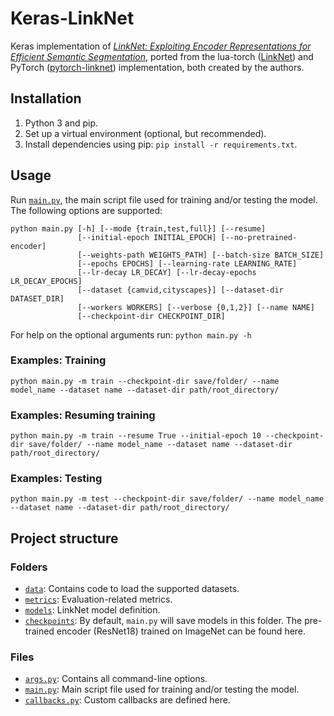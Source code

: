 # Keras-LinkNet

Keras implementation of [*LinkNet: Exploiting Encoder Representations for Efficient Semantic Segmentation*](https://arxiv.org/abs/1707.03718), ported from the lua-torch ([LinkNet](https://github.com/e-lab/LinkNet)) and PyTorch ([pytorch-linknet](https://github.com/e-lab/pytorch-linknet)) implementation, both created by the authors.


## Installation

1. Python 3 and pip.
2. Set up a virtual environment (optional, but recommended).
3. Install dependencies using pip: ``pip install -r requirements.txt``.


## Usage

Run [``main.py``](https://github.com/davidtvs/Keras-LinkNet/blob/master/main.py), the main script file used for training and/or testing the model. The following options are supported:

```
python main.py [-h] [--mode {train,test,full}] [--resume]
               [--initial-epoch INITIAL_EPOCH] [--no-pretrained-encoder]
               [--weights-path WEIGHTS_PATH] [--batch-size BATCH_SIZE]
               [--epochs EPOCHS] [--learning-rate LEARNING_RATE]
               [--lr-decay LR_DECAY] [--lr-decay-epochs LR_DECAY_EPOCHS]
               [--dataset {camvid,cityscapes}] [--dataset-dir DATASET_DIR]
               [--workers WORKERS] [--verbose {0,1,2}] [--name NAME]
               [--checkpoint-dir CHECKPOINT_DIR]
```

For help on the optional arguments run: ``python main.py -h``


### Examples: Training

```
python main.py -m train --checkpoint-dir save/folder/ --name model_name --dataset name --dataset-dir path/root_directory/
```


### Examples: Resuming training

```
python main.py -m train --resume True --initial-epoch 10 --checkpoint-dir save/folder/ --name model_name --dataset name --dataset-dir path/root_directory/
```


### Examples: Testing

```
python main.py -m test --checkpoint-dir save/folder/ --name model_name --dataset name --dataset-dir path/root_directory/
```


## Project structure

### Folders

- [``data``](https://github.com/davidtvs/Keras-LinkNet/tree/master/data): Contains code to load the supported datasets.
- [``metrics``](https://github.com/davidtvs/Keras-LinkNet/tree/master/metric): Evaluation-related metrics.
- [``models``](https://github.com/davidtvs/Keras-LinkNet/tree/master/models): LinkNet model definition.
- [``checkpoints``](https://github.com/davidtvs/Keras-LinkNet/tree/master/checkpoints): By default, ``main.py`` will save models in this folder. The pre-trained encoder (ResNet18) trained on ImageNet can be found here.

### Files

- [``args.py``](https://github.com/davidtvs/Keras-LinkNet/blob/master/arg.py): Contains all command-line options.
- [``main.py``](https://github.com/davidtvs/Keras-LinkNet/blob/master/main.py): Main script file used for training and/or testing the model.
- [``callbacks.py``](https://github.com/davidtvs/Keras-LinkNet/blob/master/callbacks.py): Custom callbacks are defined here.
